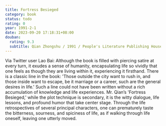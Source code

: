 ```yaml
---
title: Fortress Besieged
category: book
status: todo
rating: 0
year: 1991-2-1
date: 2023-09-20 17:18:31+08:00
douban:
  rating: 9.3
  subtitle: Qian Zhongshu / 1991 / People's Literature Publishing House
---
```


Via Twitter user Lao Bai: Although the book is filled with piercing satire at every turn, it exudes a sense of humanity, encapsulating life so vividly that one feels as though they are living within it, experiencing it firsthand. There is a classic line in the book: 'Those outside the city want to rush in, and those inside want to escape, be it marriage or a career, such are the general desires in life.' Such a line could not have been written without a rich accumulation of knowledge and life experiences. Mr. Qian’s 'Fortress Besieged,' while the plot technique is secondary, it is the witty dialogue, life lessons, and profound humor that take center stage. Through the life retrospectives of several principal characters, one can prematurely taste the bitterness, sourness, and spiciness of life, as if walking through life oneself, leaving one utterly moved.
